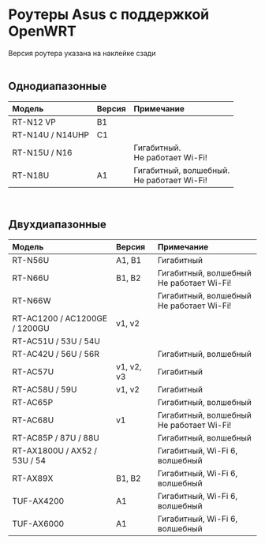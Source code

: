 # Роутеры Asus с поддержкой OpenWRT

Версия роутера указана на наклейке сзади<br><br>

## Однодиапазонные
| Модель | Версия | Примечание |
| :---         |     :---      |          :--- |
| RT-N12 VP | B1 |  |
| RT-N14U / N14UHP | C1 |  |
| RT-N15U / N16 |  | Гигабитный.<br>Не работает Wi-Fi! |
| RT-N18U | A1 | Гигабитный, волшебный.<br>Не работает Wi-Fi! |

<br>

## Двухдиапазонные
| Модель | Версия | Примечание |
| :---         |     :---      |          :--- |
| RT-N56U | A1, B1 | Гигабитный |
| RT-N66U | B1, B2 | Гигабитный, волшебный<br>Не работает Wi-Fi! |
| RT-N66W |  | Гигабитный, волшебный<br>Не работает Wi-Fi! |
| RT-AC1200 / AC1200GE / 1200GU | v1, v2  |  |
| RT-AC51U / 53U / 54U |  |  |
| RT-AC42U / 56U / 56R |   | Гигабитный, волшебный |
| RT-AC57U | v1, v2, v3  | Гигабитный |
| RT-AC58U / 59U | v1, v2 | Гигабитный |
| RT-AC65P | | Гигабитный, волшебный |
| RT-AC68U | v1 | Гигабитный, волшебный<br>Не работает Wi-Fi! |
| RT-AC85P / 87U / 88U | | Гигабитный, волшебный |
| RT-AX1800U / AX52 / 53U / 54 |  | Гигабитный, Wi-Fi 6, волшебный |
| RT-AX89X | B1, B2 | Гигабитный, Wi-Fi 6, волшебный |
| TUF-AX4200 | A1 |  Гигабитный, Wi-Fi 6, волшебный |
| TUF-AX6000 | A1 |  Гигабитный, Wi-Fi 6, волшебный |
